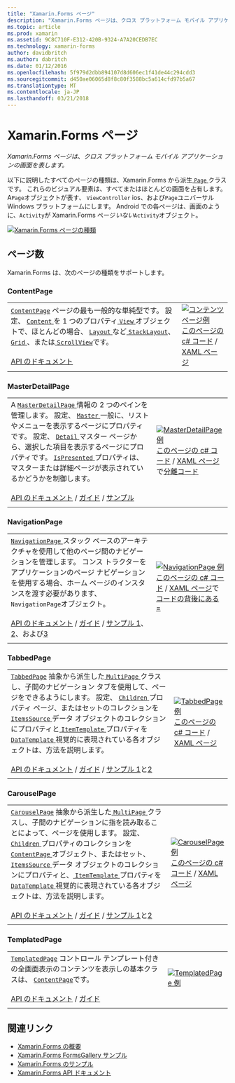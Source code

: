```yaml
---
title: "Xamarin.Forms ページ"
description: "Xamarin.Forms ページは、クロス プラットフォーム モバイル アプリケーションの画面を表します。"
ms.topic: article
ms.prod: xamarin
ms.assetid: 9C8C710F-E312-420B-9324-A7A20CEDB7EC
ms.technology: xamarin-forms
author: davidbritch
ms.author: dabritch
ms.date: 01/12/2016
ms.openlocfilehash: 5f979d2dbb894107d8d606ec1f41de44c294cdd3
ms.sourcegitcommit: d450ae06065d8f8c80f3588bc5a614cfd97b5a67
ms.translationtype: MT
ms.contentlocale: ja-JP
ms.lasthandoff: 03/21/2018
---
```

# <a name="xamarinforms-pages"></a>Xamarin.Forms ページ

_Xamarin.Forms ページは、クロス プラットフォーム モバイル アプリケーションの画面を表します。_

以下に説明したすべてのページの種類は、Xamarin.Forms から派生[ `Page` ](https://developer.xamarin.com/api/type/Xamarin.Forms.Page/)クラスです。 これらのビジュアル要素は、すべてまたはほとんどの画面を占有します。 A`Page`オブジェクトが表す、 `ViewController` ios、および`Page`ユニバーサル Windows プラットフォームにします。 Android での各ページは、画面のように、`Activity`が Xamarin.Forms ページ*いない*`Activity`オブジェクト。

[ ![](pages-images/pages-sml.png "Xamarin.Forms ページの種類")](pages-images/pages.png#lightbox "Xamarin.Forms ページの種類")

## <a name="pages"></a>ページ数

Xamarin.Forms は、次のページの種類をサポートします。

<a name="contentPage" />

### <a name="contentpage"></a>ContentPage

|     |     | 
| --- | --- | 
| [`ContentPage`](https://developer.xamarin.com/api/type/Xamarin.Forms.ContentPage/) ページの最も一般的な単純型です。 設定、 [ `Content` ](https://developer.xamarin.com/api/property/Xamarin.Forms.ContentPage.Content/)を 1 つのプロパティ[ `View` ](views.md)オブジェクトで、ほとんどの場合、 [ `Layout` ](layouts.md)など[ `StackLayout`](layouts.md#stackLayout)、 [ `Grid` ](layouts.md#grid)、または[ `ScrollView`](layouts.md#scrollView)です。<br /><br />[API のドキュメント](https://developer.xamarin.com/api/type/Xamarin.Forms.ContentPage/) | [![コンテンツ ページ例](pages-images/ContentPage.png "コンテンツ ページ例")](pages-images/ContentPage-Large.png#lightbox "コンテンツ ページの例")<br />[このページの c# コード](https://github.com/xamarin/xamarin-forms-samples/blob/master/FormsGallery/FormsGallery/FormsGallery/CodeExamples/ContentPageDemoPage.cs) / [XAML ページ](https://github.com/xamarin/xamarin-forms-samples/blob/master/FormsGallery/FormsGallery/FormsGallery/XamlExamples/ContentPageDemoPage.xaml) |
|     |     |

### <a name="masterdetailpage"></a>MasterDetailPage

|     |     | 
| --- | --- | 
| A [ `MasterDetailPage` ](https://developer.xamarin.com/api/type/Xamarin.Forms.MasterDetailPage/)情報の 2 つのペインを管理します。 設定、 [ `Master` ](https://developer.xamarin.com/api/property/Xamarin.Forms.MasterDetailPage.Master/)一般に、リストやメニューを表示するページにプロパティです。 設定、 [ `Detail` ](https://developer.xamarin.com/api/property/Xamarin.Forms.MasterDetailPage.Detail/)マスター ページから、選択した項目を表示するページにプロパティです。 [ `IsPresented` ](https://developer.xamarin.com/api/property/Xamarin.Forms.MasterDetailPage.IsPresented/)プロパティは、マスターまたは詳細ページが表示されているかどうかを制御します。<br /><br />[API のドキュメント](https://developer.xamarin.com/api/type/Xamarin.Forms.MasterDetailPage/) / [ガイド](~/xamarin-forms/app-fundamentals/navigation/master-detail-page.md) / [サンプル](https://developer.xamarin.com/samples/xamarin-forms/Navigation/MasterDetailPage/) | [![MasterDetailPage 例](pages-images/MasterDetailPage.png "MasterDetailPage 例")](pages-images/MasterDetailPage-Large.png#lightbox "MasterDetailPage 例")<br />[このページの c# コード](https://github.com/xamarin/xamarin-forms-samples/blob/master/FormsGallery/FormsGallery/FormsGallery/CodeExamples/MasterDetailPageDemoPage.cs) / [XAML ページ](https://github.com/xamarin/xamarin-forms-samples/blob/master/FormsGallery/FormsGallery/FormsGallery/XamlExamples/MasterDetailPageDemoPage.xaml)で[分離コード](https://github.com/xamarin/xamarin-forms-samples/blob/master/FormsGallery/FormsGallery/FormsGallery/XamlExamples/MasterDetailPageDemoPage.xaml.cs) |
|     |     |

### <a name="navigationpage"></a>NavigationPage

|     |     | 
| --- | --- | 
| [ `NavigationPage` ](https://developer.xamarin.com/api/type/Xamarin.Forms.NavigationPage/)スタック ベースのアーキテクチャを使用して他のページ間のナビゲーションを管理します。 コンス トラクターをアプリケーションのページ ナビゲーションを使用する場合、ホーム ページのインスタンスを渡す必要があります、`NavigationPage`オブジェクト。<br /><br />[API のドキュメント](https://developer.xamarin.com/api/type/Xamarin.Forms.NavigationPage/) / [ガイド](~/xamarin-forms/app-fundamentals/navigation/hierarchical.md) / [サンプル 1](https://developer.xamarin.com/samples/xamarin-forms/Navigation/Hierarchical/)、 [2](https://developer.xamarin.com/samples/xamarin-forms/Navigation/PassingData/)、および[3](https://developer.xamarin.com/samples/xamarin-forms/Navigation/LoginFlow/)  | [![NavigationPage 例](pages-images/NavigationPage.png "NavigationPage 例")](pages-images/NavigationPage-Large.png#lightbox "NavigationPage 例")<br />[このページの c# コード](https://github.com/xamarin/xamarin-forms-samples/blob/master/FormsGallery/FormsGallery/FormsGallery/CodeExamples/NavigationPageDemoPage.cs) / [XAML ページ](https://github.com/xamarin/xamarin-forms-samples/blob/master/FormsGallery/FormsGallery/FormsGallery/XamlExamples/NavigationPageDemoPage.xaml)で[コードの背後にある =](https://github.com/xamarin/xamarin-forms-samples/blob/master/FormsGallery/FormsGallery/FormsGallery/XamlExamples/NavigationPageDemoPage.xaml.cs) |
|     |     |

### <a name="tabbedpage"></a>TabbedPage

|     |     | 
| --- | --- | 
| [`TabbedPage`](https://developer.xamarin.com/api/type/Xamarin.Forms.TabbedPage/) 抽象から派生した[ `MultiPage` ](https://developer.xamarin.com/api/type/Xamarin.Forms.MultiPage%3CT%3E/)クラスし、子間のナビゲーション タブを使用して、ページをできるようにします。 設定、 [ `Children` ](https://developer.xamarin.com/api/property/Xamarin.Forms.MultiPage%3CT%3E.Children/)プロパティ ページ、またはセットのコレクションを[ `ItemsSource` ](https://developer.xamarin.com/api/property/Xamarin.Forms.MultiPage%3CT%3E.ItemsSource/)データ オブジェクトのコレクションにプロパティと[ `ItemTemplate` ](https://developer.xamarin.com/api/property/Xamarin.Forms.MultiPage%3CT%3E.ItemTemplate/)プロパティを[ `DataTemplate` ](https://developer.xamarin.com/api/type/Xamarin.Forms.DataTemplate/)視覚的に表現されている各オブジェクトは、方法を説明します。<br /><br />[API のドキュメント](https://developer.xamarin.com/api/type/Xamarin.Forms.TabbedPage/) / [ガイド](~/xamarin-forms/app-fundamentals/navigation/tabbed-page.md) / [サンプル 1](https://developer.xamarin.com/samples/xamarin-forms/Navigation/TabbedPage/)と[2](https://developer.xamarin.com/samples/xamarin-forms/Navigation/TabbedPageWithNavigationPage) | [![TabbedPage 例](pages-images/TabbedPage.png "TabbedPage 例")](pages-images/TabbedPage-Large.png#lightbox "TabbedPage 例")<br />[このページの c# コード](https://github.com/xamarin/xamarin-forms-samples/blob/master/FormsGallery/FormsGallery/FormsGallery/CodeExamples/TabbedPageDemoPage.cs) / [XAML ページ](https://github.com/xamarin/xamarin-forms-samples/blob/master/FormsGallery/FormsGallery/FormsGallery/XamlExamples/TabbedPageDemoPage.xaml) |
|     |     |

### <a name="carouselpage"></a>CarouselPage

|     |     | 
| --- | --- | 
| [`CarouselPage`](https://developer.xamarin.com/api/type/Xamarin.Forms.CarouselPage/) 抽象から派生した[ `MultiPage` ](https://developer.xamarin.com/api/type/Xamarin.Forms.MultiPage%3CT%3E/)クラスし、子間のナビゲーションに指を読み取ることによって、ページを使用します。 設定、 [ `Children` ](https://developer.xamarin.com/api/property/Xamarin.Forms.MultiPage%3CT%3E.Children/)プロパティのコレクションを[ `ContentPage` ](#contentPage)オブジェクト、またはセット、 [ `ItemsSource` ](https://developer.xamarin.com/api/property/Xamarin.Forms.MultiPage%3CT%3E.ItemsSource/)データ オブジェクトのコレクションにプロパティと、[ `ItemTemplate` ](https://developer.xamarin.com/api/property/Xamarin.Forms.MultiPage%3CT%3E.ItemTemplate/)プロパティを[ `DataTemplate` ](https://developer.xamarin.com/api/type/Xamarin.Forms.DataTemplate/)視覚的に表現されている各オブジェクトは、方法を説明します。<br /><br />[API のドキュメント](https://developer.xamarin.com/api/type/Xamarin.Forms.CarouselPage/) / [ガイド](~/xamarin-forms/app-fundamentals/navigation/carousel-page.md) / [サンプル 1](https://developer.xamarin.com/samples/xamarin-forms/Navigation/CarouselPage/)と[2](https://developer.xamarin.com/samples/xamarin-forms/Navigation/CarouselPageTemplate/) | [![CarouselPage 例](pages-images/CarouselPage.png "CarouselPage 例")](pages-images/CarouselPage-Large.png#lightbox "CarouselPage 例")<br />[このページの c# コード](https://github.com/xamarin/xamarin-forms-samples/blob/master/FormsGallery/FormsGallery/FormsGallery/CodeExamples/CarouselPageDemoPage.cs) / [XAML ページ](https://github.com/xamarin/xamarin-forms-samples/blob/master/FormsGallery/FormsGallery/FormsGallery/XamlExamples/CarouselPageDemoPage.xaml) |
|     |     |

### <a name="templatedpage"></a>TemplatedPage

|     |     | 
| --- | --- | 
| [`TemplatedPage`](https://developer.xamarin.com/api/type/Xamarin.Forms.TemplatedPage/) コントロール テンプレート付きの全画面表示のコンテンツを表示しの基本クラスは、 [ `ContentPage`](#contentPage)です。<br /><br />[API のドキュメント](https://developer.xamarin.com/api/type/Xamarin.Forms.TemplatedPage/) / [ガイド](~/xamarin-forms/app-fundamentals/templates/control-templates/index.md) | [![TemplatedPage 例](pages-images/TemplatedPage.png "TemplatedPage 例")](pages-images/TemplatedPage.png "TemplatedPage 例") |
|     |     |

## <a name="related-links"></a>関連リンク

- [Xamarin.Forms の概要](~/xamarin-forms/get-started/introduction-to-xamarin-forms.md)
- [Xamarin.Forms FormsGallery サンプル](https://developer.xamarin.com/samples/FormsGallery/)
- [Xamarin.Forms のサンプル](https://developer.xamarin.com/samples/xamarin-forms/all/)
- [Xamarin.Forms API ドキュメント](https://developer.xamarin.com/api/root/Xamarin.Forms/)
